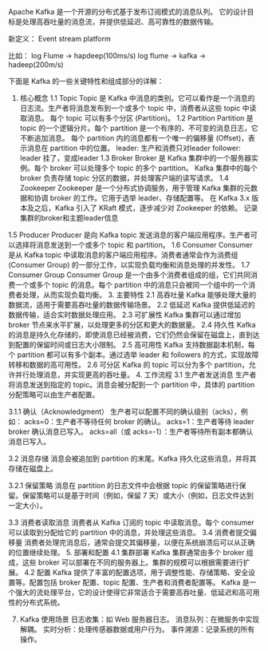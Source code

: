 Apache Kafka 是一个开源的分布式基于发布订阅模式的消息队列。
它的设计目标是处理高吞吐量的消息流，并提供低延迟、高可靠性的数据传输。

新定义： Event stream platform

比如： log Flume -> hapdeep(100ms/s)
      log flume -> kafka -> hadeep(200m/s)

下面是 Kafka 的一些关键特性和组成部分的详解：

1. 核心概念
1.1 Topic
Topic 是 Kafka 中消息的类别。它可以看作是一个消息的日志流。生产者将消息发布到一个或多个 topic 中，消费者从这些 topic 中读取消息。
每个 topic 可以有多个分区 (Partition)。
1.2 Partition
Partition 是 topic 的一个逻辑分片。每个 partition 是一个有序的、不可变的消息日志，它不断追加消息。
每个 partition 内的消息都有一个唯一的偏移量 (Offset)，表示消息在 partition 中的位置。
leader: 生产和消费只对leader
follower: leader 挂了，变成leader
1.3 Broker
Broker 是 Kafka 集群中的一个服务器实例。每个 broker 可以处理多个 topic 的多个 partition。
Kafka 集群中的每个 broker 负责存储 topic 分区的数据，并处理客户端的读写请求。
1.4 Zookeeper
Zookeeper 是一个分布式协调服务，用于管理 Kafka 集群的元数据和协调 broker 的工作。它用于选举 leader、存储配置等。
在 Kafka 3.x 版本及之后，Kafka 引入了 KRaft 模式，逐步减少对 Zookeeper 的依赖。
记录集群的broker和主题leader信息

1.5 Producer
Producer 是向 Kafka topic 发送消息的客户端应用程序。生产者可以选择将消息发送到一个或多个 topic 和 partition。
1.6 Consumer
Consumer 是从 Kafka topic 中读取消息的客户端应用程序。消费者通常会作为消费组 (Consumer Group) 的一部分工作，以实现负载均衡和消息处理的并发性。
1.7 Consumer Group
Consumer Group 是一个由多个消费者组成的组，它们共同消费一个或多个 topic 的消息。每个 partition 中的消息只会被同一个组中的一个消费者处理，从而实现负载均衡。
3. 主要特性
2.1 高吞吐量
Kafka 能够处理大量的数据流，适用于需要高吞吐量的数据传输场景。
2.2 低延迟
Kafka 提供低延迟的数据传输，适合实时数据处理应用。
2.3 可扩展性
Kafka 集群可以通过增加 broker 节点来水平扩展，以处理更多的分区和更大的数据量。
2.4 持久性
Kafka 的消息是持久化存储的，即使消息已经被消费，它们仍然会保留在磁盘上，直到达到配置的保留时间或日志大小限制。
2.5 高可用性
Kafka 支持数据副本机制，每个 partition 都可以有多个副本。通过选举 leader 和 followers 的方式，实现故障转移和数据的高可用性。
2.6 可分区
Kafka 的 topic 可以分为多个 partition，允许并行处理消息，并实现更高的吞吐量。
4. 工作流程
3.1 生产者发送消息
生产者将消息发送到指定的 topic。消息会被分配到一个 partition 中，具体的 partition 分配策略可以由生产者配置。

3.1.1 确认（Acknowledgment）
生产者可以配置不同的确认级别（acks），例如：
acks=0：生产者不等待任何 broker 的确认。
acks=1：生产者等待 leader broker 确认消息已写入。
acks=all（或 acks=-1）：生产者等待所有副本都确认消息已写入。

3.2 消息存储
消息会被追加到 partition 的末尾。Kafka 持久化这些消息，并将其存储在磁盘上。

3.2.1 保留策略
消息在 partition 的日志文件中会根据 topic 的保留策略进行保留。保留策略可以是基于时间（例如，保留 7 天）或大小（例如，日志文件达到一定大小）。

3.3 消费者读取消息
消费者从 Kafka 订阅的 topic 中读取消息。每个 consumer 可以读取到分配给它的 partition 中的消息，并处理这些消息。
3.4 消费者提交偏移量
消费者处理完消息后，通常会提交其偏移量，以便在系统崩溃后可以从正确的位置继续处理。
5. 部署和配置
4.1 集群部署
Kafka 集群通常由多个 broker 组成，这些 broker 可以部署在不同的服务器上。集群的规模可以根据需要进行扩展。
4.2 配置
Kafka 提供了丰富的配置选项，用于调整性能、存储策略、安全设置等。配置包括 broker 配置、topic 配置、生产者和消费者配置等。
Kafka 是一个强大的流处理平台，它的设计使得它非常适合于需要高吞吐量、低延迟和高可用性的分布式系统。



7. Kafka 使用场景
日志收集：如 Web 服务器日志。
消息队列：在微服务中实现解耦。
实时分析：处理传感器数据或用户行为。
事件溯源：记录系统的所有操作。

